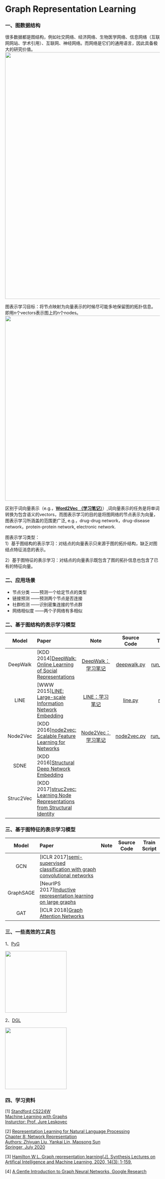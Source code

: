 # Graph Representation Learning


### 一、图数据结构
很多数据都是图结构，例如社交网络、经济网络、生物医学网络、信息网络（互联网网站、学术引用）、互联网、神经网络。而网络是它们的通用语言，因此具备极大的研究价值。
<img src='https://upload-images.jianshu.io/upload_images/8194602-e53724dc08cd2bd5.png?imageMogr2/auto-orient/strip|imageView2/2/w/1068' width = '800'>

图表示学习目标：将节点映射为向量表示的时候尽可能多地保留图的拓扑信息。
即用n个vectors表示图上的n个nodes。 
<img src='https://upload-images.jianshu.io/upload_images/8194602-53e142a781ab4132.png?imageMogr2/auto-orient/strip|imageView2/2/w/1057' width ='600'>

区别于词向量表示（e.g.，**[Word2Vec （学习笔记）](./Word2Vec.ipynb)**）,词向量表示的任务是将单词转换为包含语义的vectors，而图表示学习的目的是将图网络的节点表示为向量，图表示学习所涵盖的范围更广泛,
e.g.，drug-drug network，drug-disease network，protein-protein network, electronic network.

图表示学习类型：  
1）基于图结构的表示学习：对结点的向量表示只来源于图的拓扑结构，缺乏对图结点特征消息的表示。

2）基于图特征的表示学习：对结点的向量表示既包含了图的拓扑信息也包含了已有的特征向量。

### 二、应用场景
* 节点分类 ——预测一个给定节点的类型
* 链接预测 ——预测两个节点是否连接
* 社群检测 ——识别密集连接的节点群
* 网络相似度 ——两个子网络有多相似

### 二、基于图结构的表示学习模型

|   Model   | Paper   | Note     |Source Code |Train Script |
| :-------: | :------------ | :------------: | :-----------------: |:-----------------: |
| DeepWalk  | [KDD 2014][DeepWalk: Online Learning of Social Representations](http://www.perozzi.net/publications/14_kdd_deepwalk.pdf)   | [DeepWalk：学习笔记](./Deepwalk.ipynb)  | [deepwalk.py](./code/deepwalk.py) | [run_deepwalk.py](./code/run_deepwalk.py) |
|   LINE    | [WWW 2015][LINE: Large-scale Information Network Embedding](https://arxiv.org/pdf/1503.03578.pdf)                          | [LINE：学习笔记](./LINE.ipynb)      | [line.py](./code/line.py) |[run_line.py](./code/run_line.py) |
| Node2Vec  | [KDD 2016][node2vec: Scalable Feature Learning for Networks](https://www.kdd.org/kdd2016/papers/files/rfp0218-groverA.pdf) | [Node2Vec：学习笔记](./Node2Vec.ipynb)  | [node2vec.py](./code/node2vec.py)| [run_node2vec.py](./code/run_node2vec.py) |
|   SDNE    | [KDD 2016][Structural Deep Network Embedding](https://www.kdd.org/kdd2016/papers/files/rfp0191-wangAemb.pdf)               |  | |
| Struc2Vec | [KDD 2017][struc2vec: Learning Node Representations from Structural Identity](https://arxiv.org/pdf/1704.03165.pdf)        |  | |

### 三、基于图特征的表示学习模型

|   Model   | Paper   | Note     |Source Code |Train Script |
| :-------: | :------------ | :------------: | :-----------------: |:-----------------: |
| GCN  | [ICLR 2017][semi-supervised classification with graph convolutional networks](https://arxiv.org/pdf/1609.02907.pdf)   |  |  |  |
|   GraphSAGE    | [NeurIPS 2017][Inductive representation learning on large graphs](https://proceedings.neurips.cc/paper/2017/file/5dd9db5e033da9c6fb5ba83c7a7ebea9-Paper.pdf)                          |    |  | |
| GAT  | [ICLR 2018][Graph Attention Networks](https://arxiv.org/pdf/1710.10903.pdf) | | | |


### 三、一些高效的工具包
1、[PyG](https://github.com/pyg-team/pytorch_geometric#installation) 

<img src="https://raw.githubusercontent.com/pyg-team/pytorch_geometric/master/docs/source/_static/img/pyg1.svg?sanitize=true" width="200">

2、[DGL](https://github.com/dmlc/dgl)

<img src="https://camo.githubusercontent.com/c8e685c644c3fb27c874af87a405d53c382d0de61d8edde0fd0d9aac2a4345d8/687474703a2f2f646174612e64676c2e61692f61737365742f6c6f676f2e6a7067" width="200">

### 四、学习资料

[1] [Standford CS224W  
Machine Learning with Graphs  
Insturctor: Prof. Jure Leskovec](http://web.stanford.edu/class/cs224w/)

[2] [Representation Learning for Natural Language Processing   
Chapter 8: Network Representation  
Authors: Zhiyuan Liu, Yankai Lin, Maosong Sun   
Springer, July 2020](https://link.springer.com/content/pdf/10.1007%2F978-981-15-5573-2_8.pdf)

[3] [Hamilton W L. Graph representation learning[J]. Synthesis Lectures on Artifical Intelligence and Machine Learning, 2020, 14(3): 1-159.](https://www.morganclaypool.com/doi/abs/10.2200/S01045ED1V01Y202009AIM046)

[4] [A Gentle Introduction to Graph Neural Networks, Google Research](https://distill.pub/2021/gnn-intro/)
